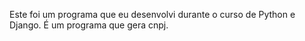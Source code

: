 Este foi um programa que eu desenvolvi durante o curso de Python e Django. 
É um programa que gera cnpj.
